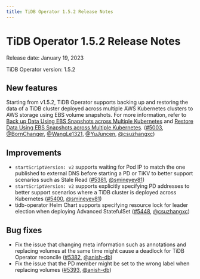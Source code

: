 ```yaml
---
title: TiDB Operator 1.5.2 Release Notes
---
```


# TiDB Operator 1.5.2 Release Notes

Release date: January 19, 2023

TiDB Operator version: 1.5.2

## New features

Starting from v1.5.2, TiDB Operator supports backing up and restoring the data of a TiDB cluster deployed across multiple AWS Kubernetes clusters to AWS storage using EBS volume snapshots. For more information, refer to [Back up Data Using EBS Snapshots across Multiple Kubernetes](../backup-by-ebs-snapshot-across-multiple-kubernetes.md) and [Restore Data Using EBS Snapshots across Multiple Kubernetes](../restore-from-ebs-snapshot-across-multiple-kubernetes.md). ([#5003](https://github.com/pingcap/tidb-operator/pull/5003), [@BornChanger](https://github.com/BornChanger), [@WangLe1321](https://github.com/WangLe1321), [@YuJuncen](https://github.com/YuJuncen), [@csuzhangxc](https://github.com/csuzhangxc))

## Improvements

- `startScriptVersion: v2` supports waiting for Pod IP to match the one published to external DNS before starting a PD or TiKV to better support scenarios such as Stale Read ([#5381](https://github.com/pingcap/tidb-operator/pull/5381), [@smineyev81](https://github.com/smineyev81))
- `startScriptVersion: v2` supports explicitly specifying PD addresses to better support scenarios where a TiDB cluster is deployed across Kubernetes ([#5400](https://github.com/pingcap/tidb-operator/pull/5400), [@smineyev81](https://github.com/smineyev81))
- tidb-operator Helm Chart supports specifying resource lock for leader election when deploying Advanced StatefulSet ([#5448](https://github.com/pingcap/tidb-operator/pull/5448), [@csuzhangxc](https://github.com/csuzhangxc))

## Bug fixes

- Fix the issue that changing meta information such as annotations and replacing volumes at the same time might cause a deadlock for TiDB Operator reconcile ([#5382](https://github.com/pingcap/tidb-operator/pull/5382), [@anish-db](https://github.com/anish-db))
- Fix the issue that the PD member might be set to the wrong label when replacing volumes ([#5393](https://github.com/pingcap/tidb-operator/pull/5393), [@anish-db](https://github.com/anish-db))
